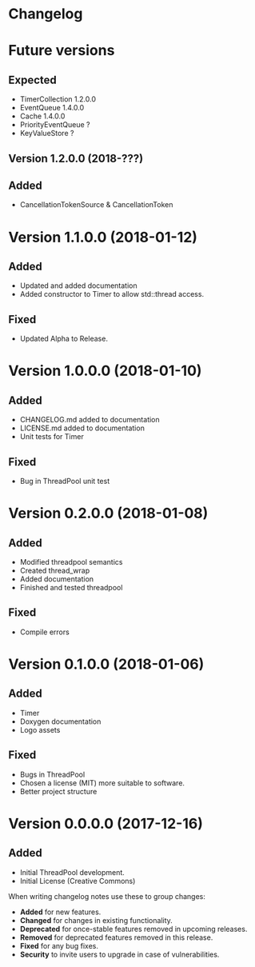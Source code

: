 # Changelog

# Future versions
## Expected
- TimerCollection 1.2.0.0
- EventQueue 1.4.0.0
- Cache 1.4.0.0
- PriorityEventQueue ?
- KeyValueStore ?

## Version 1.2.0.0 (2018-???)

## Added
- CancellationTokenSource & CancellationToken

# Version 1.1.0.0 (2018-01-12)

## Added

- Updated and added documentation
- Added constructor to Timer to allow std::thread access.

## Fixed
- Updated Alpha to Release.

# Version 1.0.0.0 (2018-01-10)

## Added
- CHANGELOG.md added to documentation
- LICENSE.md added to documentation
- Unit tests for Timer

## Fixed
- Bug in ThreadPool unit test

# Version 0.2.0.0 (2018-01-08)
## Added
- Modified threadpool semantics
- Created thread_wrap
- Added documentation
- Finished and tested threadpool

## Fixed
- Compile errors

# Version 0.1.0.0 (2018-01-06)
## Added
- Timer
- Doxygen documentation
- Logo assets

## Fixed
- Bugs in ThreadPool
- Chosen a license (MIT) more suitable to software.
- Better project structure


# Version 0.0.0.0 (2017-12-16)
## Added
- Initial ThreadPool development.
- Initial License (Creative Commons)

When writing changelog notes use these to group changes:

- **Added** for new features.
- **Changed** for changes in existing functionality.
- **Deprecated** for once-stable features removed in upcoming releases.
- **Removed** for deprecated features removed in this release.
- **Fixed** for any bug fixes.
- **Security** to invite users to upgrade in case of vulnerabilities.
